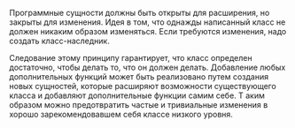 Программные сущности должны быть открыты для расширения, но закрыты для изменения.
Идея в том, что однажды написанный класс не должен никаким образом изменяться. Если требуются изменения, надо создать класс-наследник.

Следование этому принципу гарантирует, что класс определен достаточно, чтобы делать то, что он должен делать. Добавление любых дополнительных функций может быть реализовано путем создания новых сущностей, которые расширяют возможности существующего класса и добавляют дополнительные функции самим себе. Т аким образом можно предотвратить частые и тривиальные изменения в хорошо зарекомендовавшем себя классе низкого уровня.
